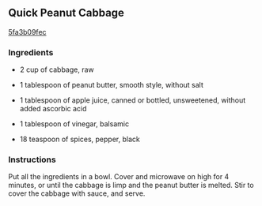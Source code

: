 ## Quick Peanut Cabbage

[5fa3b09fec](http://www.food.com/recipe/quick-peanut-cabbage-35778)

### Ingredients

 - 2 cup of cabbage, raw

 - 1 tablespoon of peanut butter, smooth style, without salt

 - 1 tablespoon of apple juice, canned or bottled, unsweetened, without added ascorbic acid

 - 1 tablespoon of vinegar, balsamic

 - 18 teaspoon of spices, pepper, black

### Instructions

Put all the ingredients in a bowl. Cover and microwave on high for 4 minutes, or until the cabbage is limp and the peanut butter is melted. Stir to cover the cabbage with sauce, and serve.